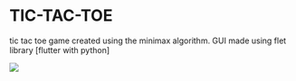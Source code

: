 # TIC-TAC-TOE
tic tac toe game created using the minimax algorithm. GUI made using flet library [flutter with python]

<img src="sample.gif" />
